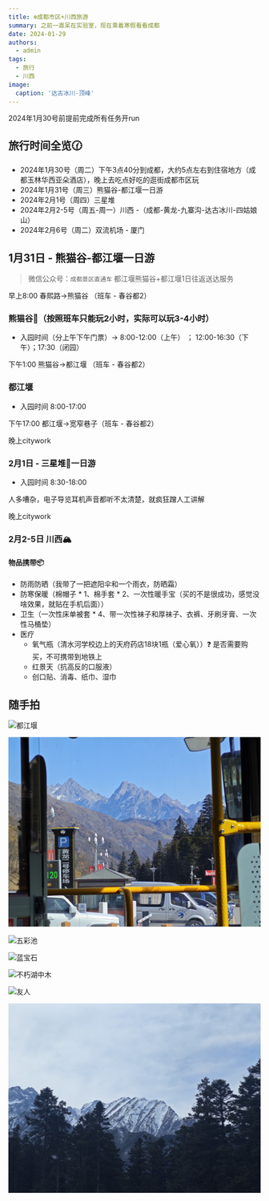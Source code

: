 ```yaml
---
title: ❄️成都市区+川西旅游
summary: 之前一直呆在实验室，现在乘着寒假看看成都
date: 2024-01-29
authors:
  - admin
tags:
  - 旅行
  - 川西
image:
  caption: '达古冰川-顶峰'
---
```


2024年1月30号前提前完成所有任务开run

## 旅行时间全览🕜

- 2024年1月30号（周二）下午3点40分到成都，大约5点左右到住宿地方（成都玉林华西亚朵酒店），晚上去吃点好吃的逛街成都市区玩
- 2024年1月31号（周三）熊猫谷-都江堰一日游
- 2024年2月1号（周四）三星堆
- 2024年2月2-5号（周五-周一）川西 -（成都-黄龙-九寨沟-达古冰川-四姑娘山）
- 2024年2月6号（周二）双流机场 - 厦门



## 1月31日 - 熊猫谷-都江堰一日游


> 微信公众号：`成都景区直通车` 
> 都江堰熊猫谷+都江堰1日往返送达服务


早上8:00 春熙路->熊猫谷 （班车 - 春谷都2）

 
### 熊猫谷🦝（按照班车只能玩2小时，实际可以玩3-4小时）

- 入园时间（分上午下午门票）-> 8:00-12:00（上午） ； 12:00-16:30（下午）；17:30（闭园）

下午1:00 熊猫谷->都江堰 （班车 - 春谷都2）

### 都江堰

- 入园时间 8:00-17:00

下午17:00 都江堰->宽窄巷子（班车 - 春谷都2）

晚上citywork

### 2月1日 - 三星堆🔔一日游

- 入园时间 8:30-18:00

人多嘈杂，电子导览耳机声音都听不太清楚，就疯狂蹭人工讲解

晚上citywork

### 2月2-5日 川西🏔️

#### 物品携带📦

- 防雨防晒（我带了一把遮阳伞和一个雨衣，防晒霜）
- 防寒保暖（棉帽子 * 1、棉手套 * 2、一次性暖手宝（买的不是很成功，感觉没啥效果，就贴在手机后面））
- 卫生（一次性床单被套 * 4、带一次性袜子和厚袜子、衣裤、牙刷牙膏、一次性马桶垫）
- 医疗
  - 氧气瓶（清水河学校边上的天府药店18块1瓶（爱心氧））❓ 是否需要购买，不可携带到地铁上
  - 红景天（抗高反的口服液）
  - 创口贴、消毒、纸巾、湿巾

## 随手拍

![都江堰](dujiangyan.jpg)

![公交](bus.jpg)

![五彩池](huanglong.jpg)

![蓝宝石](lake2.jpg)

![不朽湖中木](lake.jpg)

![友人](friend.jpg)

![山林](mountain.jpg)



 